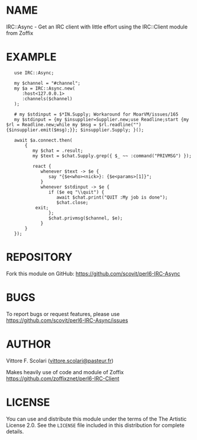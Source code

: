 
# NAME

IRC::Async - Get an IRC client with little effort using the
IRC::Client module from Zoffix

# EXAMPLE

```perl6
   use IRC::Async;

   my $channel = "#channel";
   my $a = IRC::Async.new(
      :host<127.0.0.1>
      :channels($channel)
   );

   # my $stdinput = $*IN.Supply; Workaround for MoarVM/issues/165
   my $stdinput = {my $insupplier=Supplier.new;use Readline;start {my $rl = Readline.new;while my $msg = $rl.readline("") {$insupplier.emit($msg);}}; $insupplier.Supply; }();

   await $a.connect.then(
       {
          my $chat = .result;
          my $text = $chat.Supply.grep({ $_ ~~ :command("PRIVMSG") });

          react {
             whenever $text -> $e {
                say "{$e<who><nick>}: {$e<params>[1]}";
             }
             whenever $stdinput -> $e {
                if ($e eq "\\quit") {
                   await $chat.print("QUIT :My job is done");
                   $chat.close;
		   exit;
                };
                $chat.privmsg($channel, $e);
             }
       }
   });

```

# REPOSITORY

Fork this module on GitHub:
https://github.com/scovit/perl6-IRC-Async

# BUGS

To report bugs or request features, please use
https://github.com/scovit/perl6-IRC-Async/issues

# AUTHOR

Vittore F. Scolari (vittore.scolari@pasteur.fr)

Makes heavily use of code and module of Zoffix
https://github.com/zoffixznet/perl6-IRC-Client

# LICENSE

You can use and distribute this module under the terms of the
The Artistic License 2.0. See the `LICENSE` file included in this
distribution for complete details.
